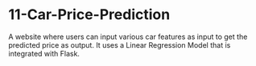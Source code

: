 # 11-Car-Price-Prediction
A website where users can input various car features as input to get the predicted price as output. It uses a Linear Regression Model that is integrated with Flask.
